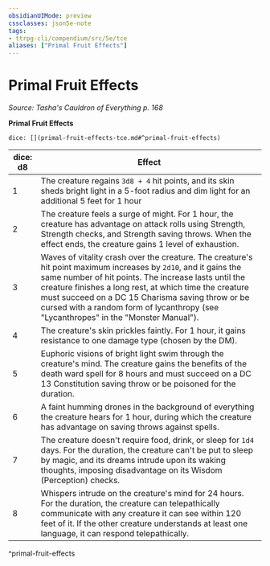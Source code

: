 ```yaml
---
obsidianUIMode: preview
cssclasses: json5e-note
tags:
- ttrpg-cli/compendium/src/5e/tce
aliases: ["Primal Fruit Effects"]
---
```

# Primal Fruit Effects
*Source: Tasha's Cauldron of Everything p. 168* 

**Primal Fruit Effects**

`dice: [](primal-fruit-effects-tce.md#^primal-fruit-effects)`

| dice: d8 | Effect |
|----------|--------|
| 1 | The creature regains `3d8 + 4` hit points, and its skin sheds bright light in a 5-foot radius and dim light for an additional 5 feet for 1 hour |
| 2 | The creature feels a surge of might. For 1 hour, the creature has advantage on attack rolls using Strength, Strength checks, and Strength saving throws. When the effect ends, the creature gains 1 level of exhaustion. |
| 3 | Waves of vitality crash over the creature. The creature's hit point maximum increases by `2d10`, and it gains the same number of hit points. The increase lasts until the creature finishes a long rest, at which time the creature must succeed on a DC 15 Charisma saving throw or be cursed with a random form of lycanthropy (see "Lycanthropes" in the "Monster Manual"). |
| 4 | The creature's skin prickles faintly. For 1 hour, it gains resistance to one damage type (chosen by the DM). |
| 5 | Euphoric visions of bright light swim through the creature's mind. The creature gains the benefits of the death ward spell for 8 hours and must succeed on a DC 13 Constitution saving throw or be poisoned for the duration. |
| 6 | A faint humming drones in the background of everything the creature hears for 1 hour, during which the creature has advantage on saving throws against spells. |
| 7 | The creature doesn't require food, drink, or sleep for `1d4` days. For the duration, the creature can't be put to sleep by magic, and its dreams intrude upon its waking thoughts, imposing disadvantage on its Wisdom (Perception) checks. |
| 8 | Whispers intrude on the creature's mind for 24 hours. For the duration, the creature can telepathically communicate with any creature it can see within 120 feet of it. If the other creature understands at least one language, it can respond telepathically. |
^primal-fruit-effects